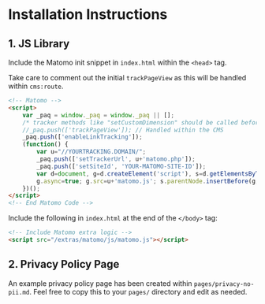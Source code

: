 # Installation Instructions

## 1. JS Library

Include the Matomo init snippet in `index.html` within the `<head>` tag.

Take care to comment out the initial `trackPageView` as this will be handled within 
`cms:route`.

```html
<!-- Matomo -->
<script>
    var _paq = window._paq = window._paq || [];
    /* tracker methods like "setCustomDimension" should be called before "trackPageView" */
    //_paq.push(['trackPageView']); // Handled within the CMS
    _paq.push(['enableLinkTracking']);
    (function() {
        var u="//YOURTRACKING.DOMAIN/";
        _paq.push(['setTrackerUrl', u+'matomo.php']);
        _paq.push(['setSiteId', 'YOUR-MATOMO-SITE-ID']);
        var d=document, g=d.createElement('script'), s=d.getElementsByTagName('script')[0];
        g.async=true; g.src=u+'matomo.js'; s.parentNode.insertBefore(g,s);
    })();
</script>
<!-- End Matomo Code -->
```

Include the following in `index.html` at the end of the `</body>` tag:

```html
<!-- Include Matomo extra logic -->
<script src="/extras/matomo/js/matomo.js"></script>
```

## 2. Privacy Policy Page

An example privacy policy page has been created within `pages/privacy-no-pii.md`.
Feel free to copy this to your `pages/` directory and edit as needed.
